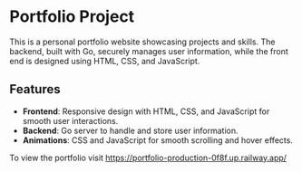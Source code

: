 # Portfolio Project

This is a personal portfolio website showcasing projects and skills. The backend, built with Go, securely manages user information, while the front end is designed using HTML, CSS, and JavaScript.

## Features
- **Frontend**: Responsive design with HTML, CSS, and JavaScript for smooth user interactions.
- **Backend**: Go server to handle and store user information.
- **Animations**: CSS and JavaScript for smooth scrolling and hover effects.


To view the portfolio visit https://portfolio-production-0f8f.up.railway.app/ 